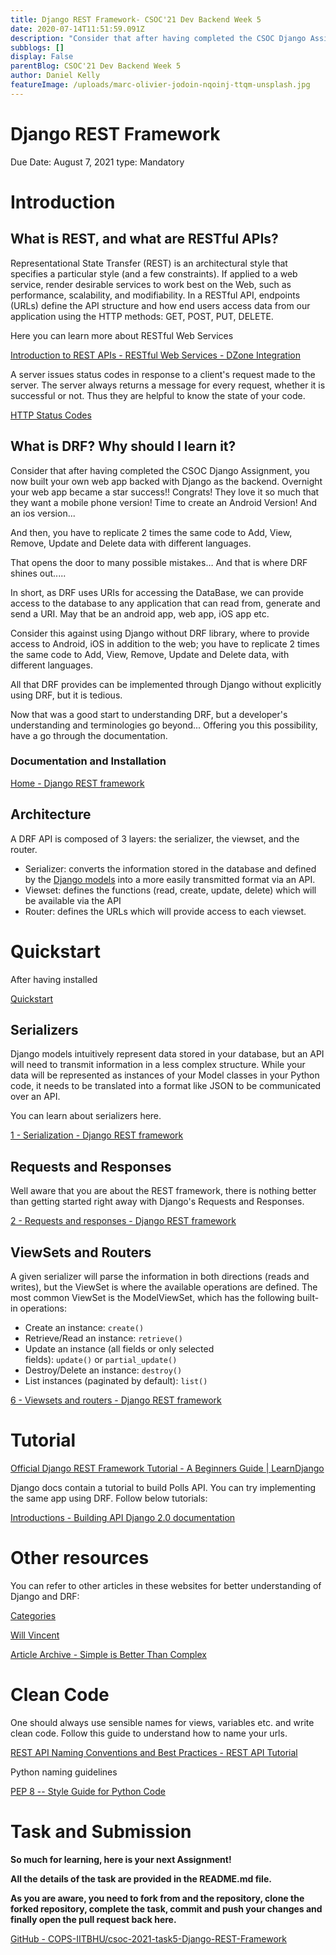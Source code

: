 ```yaml
---
title: Django REST Framework- CSOC'21 Dev Backend Week 5
date: 2020-07-14T11:51:59.091Z
description: "Consider that after having completed the CSOC Django Assignment, you now built your own web app backed with Django as the backend."
subblogs: []
display: False
parentBlog: CSOC'21 Dev Backend Week 5
author: Daniel Kelly
featureImage: /uploads/marc-olivier-jodoin-nqoinj-ttqm-unsplash.jpg
---
```


# Django REST Framework

Due Date: August 7, 2021
type: Mandatory

# Introduction

## What is REST, and what are RESTful APIs?

Representational State Transfer (REST) is an architectural style that specifies a particular style (and a few constraints). If applied to a web service, render desirable services to work best on the Web, such as performance, scalability, and modifiability. In a RESTful API, endpoints (URLs) define the API structure and how end users access data from our application using the HTTP methods: GET, POST, PUT, DELETE.

Here you can learn more about RESTful Web Services

[Introduction to REST APIs - RESTful Web Services - DZone Integration](https://dzone.com/articles/introduction-to-rest-api-restful-web-services)

A server issues status codes in response to a client's request made to the server. The server always returns a message for every request, whether it is successful or not. Thus they are helpful to know the state of your code.

[HTTP Status Codes](https://restfulapi.net/http-status-codes/)

## What is DRF? Why should I learn it?

Consider that after having completed the CSOC Django Assignment, you now built your own web app backed with Django as the backend. Overnight your web app became a star success!! Congrats! They love it so much that they want a mobile phone version! Time to create an Android Version! And an ios version...

And then, you have to replicate 2 times the same code to Add, View, Remove, Update and Delete data with different languages.

That opens the door to many possible mistakes… And that is where DRF shines out.....

In short, as DRF uses URIs for accessing the DataBase, we can provide access to the database to any application that can read from, generate and send a URI. May that be an android app, web app, iOS app etc. 

Consider this against using Django without DRF library, where to provide access to Android, iOS in addition to the web; you have to replicate 2 times the same code to Add, View, Remove, Update and Delete data, with different languages.

All that DRF provides can be implemented through Django without explicitly using DRF, but it is tedious.

Now that was a good start to understanding DRF, but a developer's understanding and terminologies go beyond... Offering you this possibility, have a go through the documentation.

### Documentation and Installation

[Home - Django REST framework](https://www.django-rest-framework.org/)

## Architecture

A DRF API is composed of 3 layers: the serializer, the viewset, and the router.

- Serializer: converts the information stored in the database and defined by the [Django models](https://docs.djangoproject.com/en/2.0/topics/db/models/) into a more easily transmitted format via an API.
- Viewset: defines the functions (read, create, update, delete) which will be available via the API
- Router: defines the URLs which will provide access to each viewset.

# Quickstart

After having installed 

[Quickstart](https://www.django-rest-framework.org/tutorial/quickstart/)

## Serializers

Django models intuitively represent data stored in your database, but an API will need to transmit information in a less complex structure. While your data will be represented as instances of your Model classes in your Python code, it needs to be translated into a format like JSON to be communicated over an API.

You can learn about serializers here.

[1 - Serialization - Django REST framework](https://www.django-rest-framework.org/tutorial/1-serialization/)

## Requests and Responses

Well aware that you are about the REST framework, there is nothing better than getting started right away with Django's Requests and Responses.

[2 - Requests and responses - Django REST framework](https://www.django-rest-framework.org/tutorial/2-requests-and-responses/)

## **ViewSets and Routers**

A given serializer will parse the information in both directions (reads and writes), but the ViewSet is where the available operations are defined. The most common ViewSet is the ModelViewSet, which has the following built-in operations:

- Create an instance: `create()`
- Retrieve/Read an instance: `retrieve()`
- Update an instance (all fields or only selected fields): `update()` or `partial_update()`
- Destroy/Delete an instance: `destroy()`
- List instances (paginated by default): `list()`

[6 - Viewsets and routers - Django REST framework](https://www.django-rest-framework.org/tutorial/6-viewsets-and-routers/)

# Tutorial

[Official Django REST Framework Tutorial - A Beginners Guide | LearnDjango](https://wsvincent.com/official-django-rest-framework-tutorial-beginners-guide/)

Django docs contain a tutorial to build Polls API. You can try implementing the same app using DRF. Follow below tutorials:

[Introductions - Building API Django 2.0 documentation](https://books.agiliq.com/projects/django-api-polls-tutorial/en/latest/introduction.html)

# Other resources

You can refer to other articles in these websites for better understanding of Django and DRF:

[Categories](https://www.agiliq.com/categories/#drf)

[Will Vincent](https://wsvincent.com/)

[Article Archive - Simple is Better Than Complex](https://simpleisbetterthancomplex.com/archive/)

# Clean Code

One should always use sensible names for views, variables etc. and write clean code.
Follow this guide to understand how to name your urls.

[REST API Naming Conventions and Best Practices - REST API Tutorial](https://restfulapi.net/resource-naming/)

Python naming guidelines

[PEP 8 -- Style Guide for Python Code](https://www.python.org/dev/peps/pep-0008/)

# Task and Submission

**So much for learning, here is your next Assignment!**

**All the details of the task are provided in the README.md file.**

**As you are aware, you need to fork from and the repository, clone the forked repository, complete the task, commit and push your changes and finally open the pull request back here.**

[GitHub - COPS-IITBHU/csoc-2021-task5-Django-REST-Framework](https://github.com/COPS-IITBHU/csoc-2021-task5-Django-REST-Framework.git)